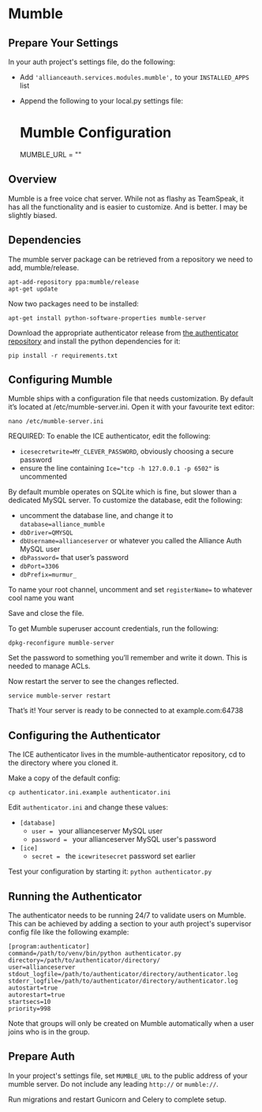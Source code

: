 # Mumble

## Prepare Your Settings
In your auth project's settings file, do the following:
 - Add `'allianceauth.services.modules.mumble',` to your `INSTALLED_APPS` list
 - Append the following to your local.py settings file:


    # Mumble Configuration
    MUMBLE_URL = ""

## Overview
Mumble is a free voice chat server. While not as flashy as TeamSpeak, it has all the functionality and is easier to customize. And is better. I may be slightly biased.

## Dependencies
The mumble server package can be retrieved from a repository we need to add, mumble/release.

    apt-add-repository ppa:mumble/release
    apt-get update

Now two packages need to be installed:

    apt-get install python-software-properties mumble-server

Download the appropriate authenticator release from [the authenticator repository](https://gitlab.com/allianceauth/mumble-authenticator) and install the python dependencies for it:

    pip install -r requirements.txt

## Configuring Mumble
Mumble ships with a configuration file that needs customization. By default it’s located at /etc/mumble-server.ini. Open it with your favourite text editor:

    nano /etc/mumble-server.ini

REQUIRED: To enable the ICE authenticator, edit the following:

 - `icesecretwrite=MY_CLEVER_PASSWORD`, obviously choosing a secure password
 - ensure the line containing `Ice="tcp -h 127.0.0.1 -p 6502"` is uncommented

By default mumble operates on SQLite which is fine, but slower than a dedicated MySQL server. To customize the database, edit the following:

 - uncomment the database line, and change it to `database=alliance_mumble`
 - `dbDriver=QMYSQL`
 - `dbUsername=allianceserver` or whatever you called the Alliance Auth MySQL user
 - `dbPassword=` that user’s password
 - `dbPort=3306`
 - `dbPrefix=murmur_`

To name your root channel, uncomment and set `registerName=` to whatever cool name you want

Save and close the file.

To get Mumble superuser account credentials, run the following:

    dpkg-reconfigure mumble-server

Set the password to something you’ll remember and write it down. This is needed to manage ACLs.

Now restart the server to see the changes reflected.

    service mumble-server restart

That’s it! Your server is ready to be connected to at example.com:64738

## Configuring the Authenticator

The ICE authenticator lives in the mumble-authenticator repository, cd to the directory where you cloned it.

Make a copy of the default config:

    cp authenticator.ini.example authenticator.ini

Edit `authenticator.ini` and change these values:

 - `[database]`
   - `user = ` your allianceserver MySQL user
   - `password = ` your allianceserver MySQL user's password
 - `[ice]`
   - `secret = ` the `icewritesecret` password set earlier

Test your configuration by starting it: `python authenticator.py`

## Running the Authenticator

The authenticator needs to be running 24/7 to validate users on Mumble. This can be achieved by adding a section to your auth project's supervisor config file like the following example:

```
[program:authenticator]
command=/path/to/venv/bin/python authenticator.py
directory=/path/to/authenticator/directory/
user=allianceserver
stdout_logfile=/path/to/authenticator/directory/authenticator.log
stderr_logfile=/path/to/authenticator/directory/authenticator.log
autostart=true
autorestart=true
startsecs=10
priority=998
```


Note that groups will only be created on Mumble automatically when a user joins who is in the group.

## Prepare Auth
In your project's settings file, set `MUMBLE_URL` to the public address of your mumble server. Do not include any leading `http://` or `mumble://`.

Run migrations and restart Gunicorn and Celery to complete setup.
